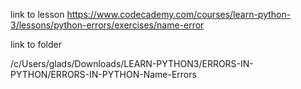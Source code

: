 link to lesson
https://www.codecademy.com/courses/learn-python-3/lessons/python-errors/exercises/name-error

link to folder

/c/Users/glads/Downloads/LEARN-PYTHON3/ERRORS-IN-PYTHON/ERRORS-IN-PYTHON-Name-Errors
